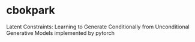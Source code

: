 # cbokpark
Latent Constraints: Learning to Generate Conditionally from Unconditional Generative Models implemented by pytorch
